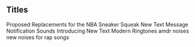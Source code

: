 ## Titles

Proposed Replacements for the NBA Sneaker Squeak
New Text Message Notification Sounds
Introducing New Text 
Modern Ringtones
amdr noises
new noises for rap songs

